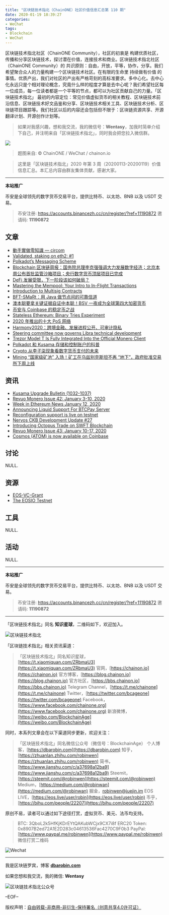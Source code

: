 ```yaml
---
title: "区块链技术指北（ChainONE）社区价值信息汇总第 110 期"
date: 2020-01-19 18:39:27
categories:
- WeChat
tags:
- Blockchain
- WeChat
---
```

区块链技术指北社区（ChainONE Community），社区的初衷是 构建优质社区，传播和分享区块链技术，探讨潜在价值，连接技术和商业。区块链技术指北社区（ChainONE Community）的 共识原则：自由，开放，平等，协作，分享。我们希望聚合众人的力量构建一个区块链技术社区。在有限的生命里 持续做有价值 的事情。优质产出，我们对社区的产出有严格苛刻的高标准要求。多中心化。去中心化永远只是个相对理论概念，究竟什么样的程度才算是去中心呢？我们希望社区每一位成员，每一位读者都是一个平等的节点，都可以为社区贡献自己的力量。「区块链技术指北」 最初的内容定位：常见价值虚拟货币的相关教程、区块链技术前沿信息、区块链技术好文品鉴和分享、区块链技术相关工具、区块链技术分析、区块链项目跟踪等。我们社区以后的内容还会包括但不限于：区块链资源共享、开源翻译计划、开源创作计划等。
<!-- more -->

> 如果对我感兴趣，想和我交流，我的微信号：**Wentasy**，加我时简单介绍下自己，并注明来自「区块链技术指北」，同时我会把您拉入微信群。

![](https://cdn.dbarobin.com/EFxCQjC.png)

> 题图来自: © ChainONE / WeChat / chainon.io

> 这里是「区块链技术指北」2020 年第 3 周（20200113-20200119）价值信息汇总。本汇总内容由群友集体贡献，感谢大家。

***

**本站推广**

币安是全球领先的数字货币交易平台，提供比特币、以太坊、BNB 以及 USDT 交易。

> 币安注册: https://accounts.binancezh.cc/cn/register/?ref=11190872
> 邀请码: **11190872**

## 文章

* [動手實做零知識 — circom](https://bbs.chainon.io/d/5098)
* [Validated, staking on eth2: #1](https://bbs.chainon.io/d/5099)
* [Polkadot’s Messaging Scheme](https://bbs.chainon.io/d/5102)
* [Blockchain 区块链周报：国务院总理李克强强调大力发展数字经济；北京本周公布首批监管沙箱项目；央行数字货币顶层项目已完成](https://bbs.chainon.io/d/5104)
* [DeFi 发展受限，下一阶段该如何破局？](https://bbs.chainon.io/d/5105)
* [Mastering the Mempool: Your Intro to In-Flight Transactions](https://bbs.chainon.io/d/5109)
* [Introduction to Multisig Contracts](https://bbs.chainon.io/d/5111)
* [BFT-SMaRt：用 Java 做节点间的可靠信道](https://bbs.chainon.io/d/5113)
* [澳本聪要拿关键证据自证中本聪！BSV 一夜成为全球第四大加密货币](https://bbs.chainon.io/d/5115)
* [币安与 Coinbase 的稳定币之战](https://bbs.chainon.io/d/5116)
* [Stateless Ethereum: Binary Tries Experiment](https://bbs.chainon.io/d/5117)
* [2020 年推出的十大 PoS 网络](https://bbs.chainon.io/d/5118)
* [Harmony2020：跨境金融、发展进程公开、可审计隐私](https://bbs.chainon.io/d/5119)
* [Steering committee now governs Libra technical development](https://bbs.chainon.io/d/5120)
* [Trezor Model T Is Fully Integrated Into the Official Monero Client](https://bbs.chainon.io/d/5123)
* [Polkadot 和 Kusama 存储和控制账户的科普](https://bbs.chainon.io/d/5124)
* [Crypto 从李子柒现象看数字货币支付的未来](https://bbs.chainon.io/d/5125)
* [Mining “国家级矿池” 入场！矿工在乌兹别克斯坦不再 “地下”，政府批准交易所下周上线](https://bbs.chainon.io/d/5126)

## 资讯

* [Kusama Upgrade Bulletin (1032-1037)](https://bbs.chainon.io/d/5100)
* [Revuo Monero Issue 42: January 3-10, 2020](https://bbs.chainon.io/d/5101)
* [Week in Ethereum News January 12, 2020](https://bbs.chainon.io/d/5103)
* [Announcing Liquid Support For BTCPay Server](https://bbs.chainon.io/d/5108)
* [Reconfiguration support is live on testnet](https://bbs.chainon.io/d/5110)
* [Nervos CKB Development Update #27](https://bbs.chainon.io/d/5112)
* [Introducing Octopus Trade on SWFT Blockchain](https://bbs.chainon.io/d/5114)
* [Revuo Monero Issue 43: January 10-17, 2020](https://bbs.chainon.io/d/5121)
* [Cosmos (ATOM) is now available on Coinbase](https://bbs.chainon.io/d/5122)

## 讨论

NULL.

## 资源

* [EOS-VC-Grant](https://bbs.chainon.io/d/5106)
* [The EOSIO Testnet](https://bbs.chainon.io/d/5107)

## 工具

NULL.

## 活动

NULL.

***

**本站推广**

币安是全球领先的数字货币交易平台，提供比特币、以太坊、BNB 以及 USDT 交易。

> 币安注册: https://accounts.binancezh.cc/cn/register/?ref=11190872
> 邀请码: **11190872**

***

「区块链技术指北」同名 **知识星球**，二维码如下，欢迎加入。

![区块链技术指北](https://cdn.dbarobin.com/3YzonTR.png)

「区块链技术指北」相关资讯渠道：

> 「区块链技术指北」同名知识星球，[https://t.xiaomiquan.com/ZRbmaU3](https://t.xiaomiquan.com/ZRbmaU3)
> 官网，[https://chainon.io](https://chainon.io)
> 官方博客，[https://blog.chainon.io](https://blog.chainon.io)
> 官方社区，[https://bbs.chainon.io](https://bbs.chainon.io)
> Telegram Channel，[https://t.me/chainone](https://t.me/chainone)
> Twitter，[https://twitter.com/bcageone](https://twitter.com/bcageone)
> Facebook，[https://www.facebook.com/chainone.org](https://www.facebook.com/chainone.org)
> 新浪微博，[https://weibo.com/BlockchainAge](https://weibo.com/BlockchainAge)

同时，本系列文章会在以下渠道同步更新，欢迎关注：

> 「区块链技术指北」同名微信公众号（微信号：BlockchainAge）
> 个人博客，[https://dbarobin.com](https://dbarobin.com)
> 知乎，[https://zhuanlan.zhihu.com/robinwen](https://zhuanlan.zhihu.com/robinwen)
> 简书，[https://www.jianshu.com/c/a37698a12ba9](https://www.jianshu.com/c/a37698a12ba9)
> Steemit，[https://steemit.com/@robinwen](https://steemit.com/@robinwen)
> Medium，[https://medium.com/@robinwan](https://medium.com/@robinwan)
> 掘金，[robinwen@juejin.im](https://juejin.im/user/5673ccae60b2260ee435f89a/posts)
> EOS LIVE，[https://eos.live/user/robin](https://eos.live/user/robin)
> 币乎，[https://bihu.com/people/22207](https://bihu.com/people/22207)

原创不易，读者可以通过如下途径打赏，虚拟货币、美元、法币均支持。

> BTC: 3QboL2k5HfKjKDrEYtQAKubWCjx9CX7i8f
> ERC20 Token: 0x8907B2ed72A1E2D283c04613536Fac4270C9F0b3
> PayPal: [https://www.paypal.me/robinwen](https://www.paypal.me/robinwen)
> 微信打赏二维码

![Wechat](https://cdn.dbarobin.com/SzoNl5b.jpg)

***

我是区块链罗宾，博客 **[dbarobin.com](https://dbarobin.com/)**

如果您想和我交流，我的微信: **Wentasy**

![区块链技术指北公众号](https://cdn.dbarobin.com/w0wignb.png)

–EOF–

版权声明：[自由转载-非商用-非衍生-保持署名（创意共享4.0许可证）](http://creativecommons.org/licenses/by-nc-nd/4.0/deed.zh)